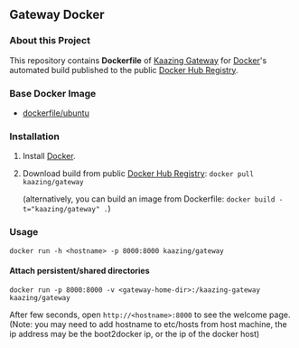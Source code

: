 ## Gateway Docker

### About this Project
This repository contains **Dockerfile** of [Kaazing Gateway](http://kaazing.org/) for [Docker](https://www.docker.com/)'s automated build published to the public [Docker Hub Registry](https://registry.hub.docker.com/repos/kaazing/).

### Base Docker Image

* [dockerfile/ubuntu](http://dockerfile.github.io/#/ubuntu)


### Installation

1. Install [Docker](https://www.docker.com/).

2. Download build from public [Docker Hub Registry](https://registry.hub.docker.com/repos/kaazing/): `docker pull kaazing/gateway`

   (alternatively, you can build an image from Dockerfile: `docker build -t="kaazing/gateway" .`)

### Usage

    docker run -h <hostname> -p 8000:8000 kaazing/gateway

#### Attach persistent/shared directories

    docker run -p 8000:8000 -v <gateway-home-dir>:/kaazing-gateway kaazing/gateway

After few seconds, open `http://<hostname>:8000` to see the welcome page.  (Note: you may need to add hostname to etc/hosts from host machine, the ip address may be the boot2docker ip, or the ip of the docker host)

